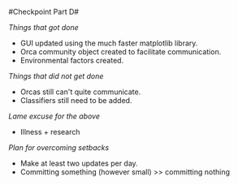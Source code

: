 #Checkpoint Part D# 

*Things that got done*

* GUI updated using the much faster matplotlib library.
* Orca community object created to facilitate communication.
* Environmental factors created.

*Things that did not get done*

* Orcas still can't quite communicate.
* Classifiers still need to be added.

*Lame excuse for the above*

* Illness + research

*Plan for overcoming setbacks*

* Make at least two updates per day.
* Committing something (however small) >> committing nothing